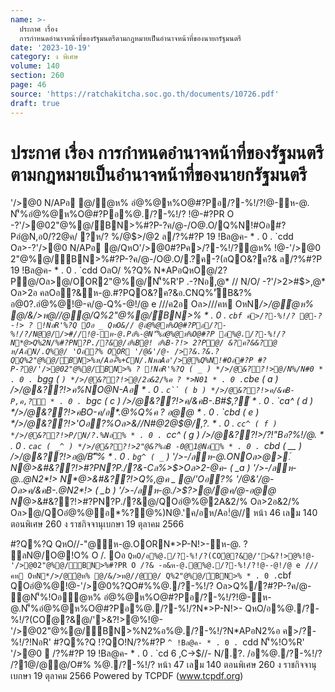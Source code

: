 ```yaml
---
name: >-
  ประกาศ เรื่อง
  การกำหนดอำนาจหน้าที่ของรัฐมนตรีตามกฎหมายเป็นอำนาจหน้าที่ของนายกรัฐมนตรี
date: '2023-10-19'
category: ง พิเศษ
volume: 140
section: 260
page: 46
source: 'https://ratchakitcha.soc.go.th/documents/10726.pdf'
draft: true
---
```


# ประกาศ เรื่อง การกำหนดอำนาจหน้าที่ของรัฐมนตรีตามกฎหมายเป็นอำนาจหน้าที่ของนายกรัฐมนตรี

'/>@0 N/APอ @/ํ@ห% อํ@%@ห%O@#?Pอ/?-%!/?!@-ห-@. N'็%อํ@%@ห%O@#?Pอ%@./?-%!/? !@-#?PR O -?'/>@02"@%@/์BN>%#?P-?ค/@-/O@.O/Q%N!#Oอ#?Pอํ@N,อ0/?2@ค/ ?ห/? %/@$>/@2 ล/?%#?P 19 !Bล@ค- * . 0 . `cdd Oล>-?'/>@0 N/APอ @/QหO'/>@0#?Pค>/?-%!/?ํ@ห% !@-'/>@0 2"@%@/์BN>%#?P-?ค/@-/O@.O/.?ค-?(ลQO&?ค?& ล/?%#?P 19 !Bล@ค- * . 0 . `cdd OลO/ %?Q% N*APอQหO@/2?P@/Oล>@/OOR2"@%@/์N'็%R'P .-?Nอ,@* // N/O/ -?'/>2>#$>,@* Oล>2อ คลOอ?&ห-@.#?PQO&?ค?&อ.CNQ%'ัB&?% อ@0?.อํ@%@!@-ค/@-Q%-@!/@ e ///ค2อ Oล>///คห OหN*/>/@ํ@ห% @/&/>ห@//@@/Q%2"@%@/์BN>% * . 0 . `cbf ค>/?-%!/? @-?-!> ? !NอR'%?Q Oอ _ QหO&// @อํ@%@ห%O@#?Pอ/?-%!/?/N@@//>#//!@-ห-@.Pอ%-@N'็%อํ@%@ห%O@#?P อ%@./?-%!/? N*@>Q%2N/%#?PN?P./?&@/อ%B@! อ%B-?!> 2?P@/ &?ค?&&?@ ห/AอN/.Q%@/ 'Oอ?% OOR '/@&'/@- />?&.?&.?QQ%2"@%@/์BN>%ห/Aอ+ื้%+CN/.NหลAอ'/>@%Q%N!#Oอ#?P #?P-?@/'/>@02"@%@/์BN>% ? !NอR'%?Q ( _ ) */>/@&??!>@/N%/N#0 * . 0 . `bgg ( ` ) */>/@&??!>@/2อ&2/%ค ? *>N01 * . 0 . `cbe ( a ) */>/@&??!>ค%NO@N-Aอ * . 0 . `c`` ( b ) */>/@&??!>ค/&คB-P,ค,?์ * . 0 . `bgc ( c ) */>/@&??!>ค/&คB-.B#$,?์ * . 0 . `ca^ ( d ) */>/@&??!>คBO-ค/อ*.@%Q%ค ? อ@@ * . 0 . `cbd ( e ) */>/@&??!>'Oอ?%Oล>&//N#@2@$@/,?. * . 0 . `cc^ ( f ) */>/@&??!>P/N/?.%Nอ% * . 0 . `cc^ ( g ) */>/@&??!>/?!"Bอ?%!/@. * . 0 . `cac ( _^ ) */>/@&??!>2"@&?%อB -0@1@Nอ% * . 0 . `cbd ( __ ) */>/@&??!>อ@/B$'ื% Nค/APอ/>2B%'ื% /?!"B/>N&> อR-ON*ล> Oล>2>PN#?.- อ@/B$'ื% * . 0 . `bg^ ( _` ) '/>-/ลห-@.O*NOล>*@>.์ N*@>&#&??!>#?PN?P./?&-Cล%>$>Oล>2-@ค- ( _a ) '/>-/ลห-@..@N2*!> N*@>&#&??!>Q%,@ค _ @/'Oอ?% '/@&'/@- Oล>ค/&คB-.@N2*!> ( _b ) '/>-/ลห-@./>$?*>@/@ค/@-อ@@ N*@>&#&??!>#?PN?P./?&@/QOอํ@%@2A&2/% Oล>2อ&2/% Oล>@/QOอํ@%@อ*%?@%)N@.'ค/อห/Aอ!ํ@// หน้า 46 เลม 140 ตอนพิเศษ 260 ง ราชกิจจานุเบกษา 19 ตุลาคม 2566

#?Q%?Q QหO//-"@ห-@.OORN*>P-N!>-ห-@. ? ลN@/O@!O% O /. Oอ ` QหO/อ%@./?-%!/?(COํ@?&@/'>&?!>@%!@-'/>@02"@%@/์BN>%#?PR O /?& -อ&ห-@.@%@./?-%!/?!@--@!/@ e ///คห OหN*/>/@ํ@ห% @/&/>ห@//@@/ Q%2"@%@/์BN>% * . 0 . `cbf QOอํ@%@!@-'/>@0%?QO#%%@./?-%!/? Oล>Q%/?#?P-?ค/@- ํ@N'็%!Oอํ@ห% อํ@%@ห%O@#?Pอ/?-%!/?!@-ห-@.N'็%อํ@%@ห%O@#?Pอ%@./?-%!/?N*>P-N!>- QหO/อ%@./?-%!/?(COํ@?&@/'>&?!>@%!@-'/>@02"@%@/์BN>%N2%อ%@./?-%!/?N*APอN2%อ ค>/?-%!/?!NอR' #?Q%?Q !?QO!N/?%#?P `^ !Bล@ค- * . 0 . `cdd N'็%!O%R' '/>@0  /?%#?P 19 !Bล@ค- * . 0 . `cd 6 ,C->$//- N/.?. /อ%@./?-%!/? /?1@/@@/O#% %@./?-%!/? หน้า 47 เลม 140 ตอนพิเศษ 260 ง ราชกิจจานุเบกษา 19 ตุลาคม 2566 Powered by TCPDF (www.tcpdf.org)
